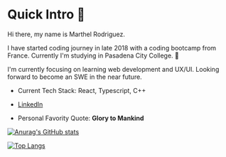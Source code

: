 # Quick Intro 👋
 Hi there, my name is Marthel Rodriguez. 
 
 I have started coding journey in late 2018 with a coding bootcamp from France. Currently I'm studying in Pasadena City College. 🏫
 
 I'm currently focusing on learning web development and UX/UI. Looking forward to become an SWE in the near future.
 - Current Tech Stack: React, Typescript, C++
 
 -  [LinkedIn](https://www.linkedin.com/in/marrodri95)
 
 - Personal Favority Quote: **Glory to Mankind**
    
 
[![Anurag's GitHub stats](https://github-readme-stats.vercel.app/api?username=marrodri)](https://github.com/anuraghazra/github-readme-stats)


[![Top Langs](https://github-readme-stats.vercel.app/api/top-langs/?username=marrodri&langs_count=4&hide=c,html,css,Roff,Objective-c,Makefile,Dart,c#)](https://github.com/anuraghazra/github-readme-stats)

<!--
**marrodri/marrodri** is a ✨ _special_ ✨ repository because its `README.md` (this file) appears on your GitHub profile.

Here are some ideas to get you started:

- 🔭 I’m currently working on ...
- 🌱 I’m currently learning ...
- 👯 I’m looking to collaborate on ...
- 🤔 I’m looking for help with ...
- 💬 Ask me about ...
- 📫 How to reach me: ...
- 😄 Pronouns: ...
- ⚡ Fun fact: ...
-->
